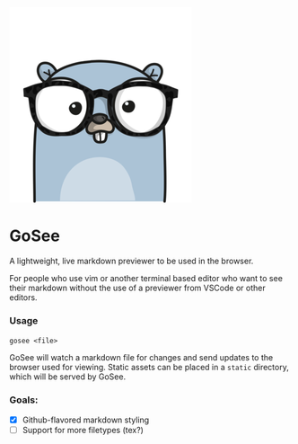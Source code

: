 ![](./gosee.png)

# GoSee

A lightweight, live markdown previewer to be used in the browser.

For people who use vim or another terminal based editor who want to see their markdown without the use of a previewer from VSCode or other editors.

### Usage

`gosee <file>`

GoSee will watch a markdown file for changes and send updates to the browser used for viewing. Static assets can be placed in a `static` directory, which will be served by GoSee.

### Goals:
- [x] Github-flavored markdown styling
- [ ] Support for more filetypes (tex?)
